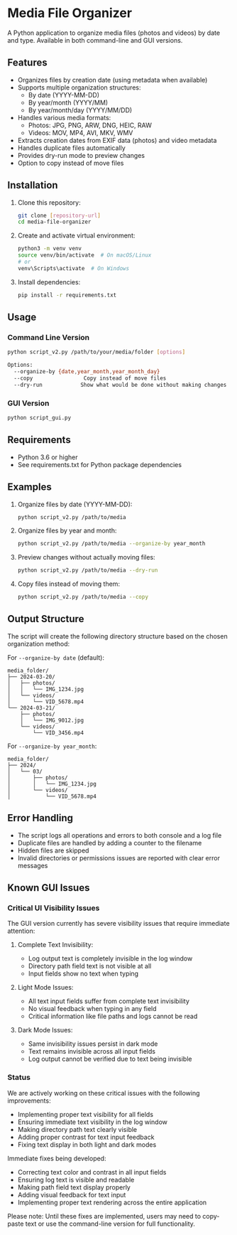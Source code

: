 # Media File Organizer

A Python application to organize media files (photos and videos) by date and type. Available in both command-line and GUI versions.

## Features

- Organizes files by creation date (using metadata when available)
- Supports multiple organization structures:
  - By date (YYYY-MM-DD)
  - By year/month (YYYY/MM)
  - By year/month/day (YYYY/MM/DD)
- Handles various media formats:
  - Photos: JPG, PNG, ARW, DNG, HEIC, RAW
  - Videos: MOV, MP4, AVI, MKV, WMV
- Extracts creation dates from EXIF data (photos) and video metadata
- Handles duplicate files automatically
- Provides dry-run mode to preview changes
- Option to copy instead of move files

## Installation

1. Clone this repository:
   ```bash
   git clone [repository-url]
   cd media-file-organizer
   ```

2. Create and activate virtual environment:
   ```bash
   python3 -m venv venv
   source venv/bin/activate  # On macOS/Linux
   # or
   venv\Scripts\activate  # On Windows
   ```

3. Install dependencies:
   ```bash
   pip install -r requirements.txt
   ```

## Usage

### Command Line Version
```bash
python script_v2.py /path/to/your/media/folder [options]

Options:
  --organize-by {date,year_month,year_month_day}
  --copy                Copy instead of move files
  --dry-run            Show what would be done without making changes
```

### GUI Version
```bash
python script_gui.py
```

## Requirements
- Python 3.6 or higher
- See requirements.txt for Python package dependencies

## Examples

1. Organize files by date (YYYY-MM-DD):
   ```bash
   python script_v2.py /path/to/media
   ```

2. Organize files by year and month:
   ```bash
   python script_v2.py /path/to/media --organize-by year_month
   ```

3. Preview changes without actually moving files:
   ```bash
   python script_v2.py /path/to/media --dry-run
   ```

4. Copy files instead of moving them:
   ```bash
   python script_v2.py /path/to/media --copy
   ```

## Output Structure

The script will create the following directory structure based on the chosen organization method:

For `--organize-by date` (default):
```
media_folder/
├── 2024-03-20/
│   ├── photos/
│   │   └── IMG_1234.jpg
│   └── videos/
│       └── VID_5678.mp4
└── 2024-03-21/
    ├── photos/
    │   └── IMG_9012.jpg
    └── videos/
        └── VID_3456.mp4
```

For `--organize-by year_month`:
```
media_folder/
├── 2024/
│   └── 03/
│       ├── photos/
│       │   └── IMG_1234.jpg
│       └── videos/
│           └── VID_5678.mp4
```

## Error Handling

- The script logs all operations and errors to both console and a log file
- Duplicate files are handled by adding a counter to the filename
- Hidden files are skipped
- Invalid directories or permissions issues are reported with clear error messages

## Known GUI Issues

### Critical UI Visibility Issues

The GUI version currently has severe visibility issues that require immediate attention:

1. Complete Text Invisibility:
   - Log output text is completely invisible in the log window
   - Directory path field text is not visible at all
   - Input fields show no text when typing

2. Light Mode Issues:
   - All text input fields suffer from complete text invisibility
   - No visual feedback when typing in any field
   - Critical information like file paths and logs cannot be read

3. Dark Mode Issues:
   - Same invisibility issues persist in dark mode
   - Text remains invisible across all input fields
   - Log output cannot be verified due to text being invisible

### Status

We are actively working on these critical issues with the following improvements:
- Implementing proper text visibility for all fields
- Ensuring immediate text visibility in the log window
- Making directory path text clearly visible
- Adding proper contrast for text input feedback
- Fixing text display in both light and dark modes

Immediate fixes being developed:
- Correcting text color and contrast in all input fields
- Ensuring log text is visible and readable
- Making path field text display properly
- Adding visual feedback for text input
- Implementing proper text rendering across the entire application

Please note: Until these fixes are implemented, users may need to copy-paste text or use the command-line version for full functionality. 